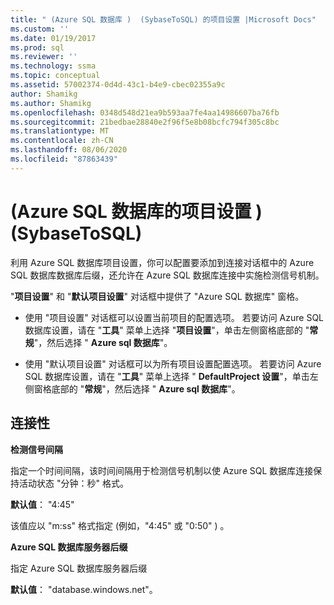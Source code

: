 ```yaml
---
title: " (Azure SQL 数据库 )  (SybaseToSQL) 的项目设置 |Microsoft Docs"
ms.custom: ''
ms.date: 01/19/2017
ms.prod: sql
ms.reviewer: ''
ms.technology: ssma
ms.topic: conceptual
ms.assetid: 57002374-0d4d-43c1-b4e9-cbec02355a9c
author: Shamikg
ms.author: Shamikg
ms.openlocfilehash: 0348d548d21ea9b593aa7fe4aa14986607ba76fb
ms.sourcegitcommit: 21bedbae28840e2f96f5e8b08bcfc794f305c8bc
ms.translationtype: MT
ms.contentlocale: zh-CN
ms.lasthandoff: 08/06/2020
ms.locfileid: "87863439"
---
```

# <a name="project-settings-azure-sql-database--sybasetosql"></a> (Azure SQL 数据库的项目设置 )  (SybaseToSQL) 
利用 Azure SQL 数据库项目设置，你可以配置要添加到连接对话框中的 Azure SQL 数据库数据库后缀，还允许在 Azure SQL 数据库连接中实施检测信号机制。  
  
"**项目设置**" 和 "**默认项目设置**" 对话框中提供了 "Azure SQL 数据库" 窗格。  
  
-   使用 "项目设置" 对话框可以设置当前项目的配置选项。 若要访问 Azure SQL 数据库设置，请在 "**工具**" 菜单上选择 "**项目设置**"，单击左侧窗格底部的 "**常规**"，然后选择 " **Azure sql 数据库**"。  
  
-   使用 "默认项目设置" 对话框可以为所有项目设置配置选项。 若要访问 Azure SQL 数据库设置，请在 "**工具**" 菜单上选择 " **DefaultProject 设置**"，单击左侧窗格底部的 "**常规**"，然后选择 " **Azure sql 数据库**"。  
  
## <a name="connectivity"></a>连接性  
**检测信号间隔**  
  
指定一个时间间隔，该时间间隔用于检测信号机制以使 Azure SQL 数据库连接保持活动状态 "分钟：秒" 格式。  
  
**默认值**： "4:45"  
  
该值应以 "m:ss" 格式指定 (例如，"4:45" 或 "0:50" ) 。  
  
**Azure SQL 数据库服务器后缀**  
  
指定 Azure SQL 数据库服务器后缀  
  
**默认值**： "database.windows.net"。  
  
